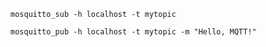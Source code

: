 
```
mosquitto_sub -h localhost -t mytopic
```

```
mosquitto_pub -h localhost -t mytopic -m "Hello, MQTT!"
```
